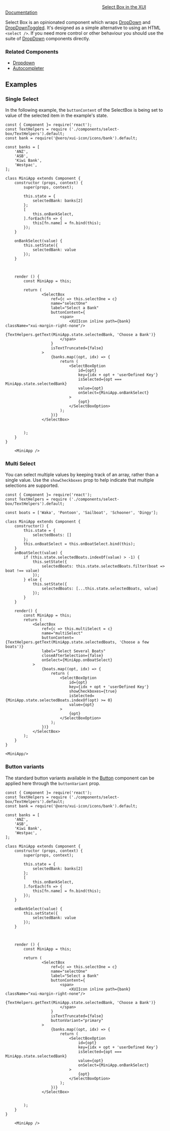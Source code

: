 <div class="xui-margin-vertical">
	<div>
		<svg focusable="false" class="xui-icon xui-icon-inline xui-icon-large xui-icon-color-blue"> <use xlink:href="#xui-icon-bookmark" role="presentation"/></svg>
		<span><a href="/section-forms.html#forms-9">Select Box in the XUI Documentation</a></span>
	</div>
</div>

Select Box is an opinionated component which wraps [DropDown](#dropdown) and [DropDownToggled](#dropdowntoggled). It's designed as a simple alternative to using an HTML `<select />`. If you need more control or other behaviour you should use the suite of [DropDown](#dropdown) components directly.

### Related Components

* [Dropdown](#dropdown)
* [Autocompleter](#autocompleter)

## Examples

### Single Select

In the following example, the `buttonContent` of the SelectBox is being set to value of the selected item in the example's state.

```
const { Component }= require('react');
const TextHelpers = require ('./components/select-box/TextHelpers').default;
const bank = require('@xero/xui-icon/icons/bank').default;

const banks = [
	'ANZ',
	'ASB',
	'Kiwi Bank',
	'Westpac',
];

class MiniApp extends Component {
	constructor (props, context) {
		super(props, context);

		this.state = {
			selectedBank: banks[2]
		};
		[
			this.onBankSelect,
		].forEach(fn => {
			this[fn.name] = fn.bind(this);
		});
	}

	onBankSelect(value) {
		this.setState({
			selectedBank: value
		});
	}



	render () {
		const MiniApp = this;

		return (
				<SelectBox
					ref={c => this.selectOne = c}
					name="selectOne"
					label="Select a Bank"
					buttonContent={
						<span>
							<XUIIcon inline path={bank} className="xui-margin-right-none"/>
							{TextHelpers.getText(MiniApp.state.selectedBank, 'Choose a Bank')}
						</span>
					}
					isTextTruncated={false}
				>
					{banks.map((opt, idx) => {
						return (
							<SelectBoxOption
								id={opt}
								key={idx + opt + 'userDefined Key'}
								isSelected={opt === MiniApp.state.selectedBank}
								value={opt}
								onSelect={MiniApp.onBankSelect}
							>
								{opt}
							</SelectBoxOption>
						);
					})}
				</SelectBox>


		);
	}
}

	<MiniApp />
```

### Multi Select

You can select multiple values by keeping track of an array, rather than a single value. Use the `showCheckboxes` prop to help indicate that multiple selections are supported.
```
const { Component }= require('react');
const TextHelpers = require ('./components/select-box/TextHelpers').default;

const boats = ['Waka', 'Pontoon', 'Sailboat', 'Schooner', 'Dingy'];

class MiniApp extends Component {
	constructor() {
		this.state = {
			selectedBoats: []
		};
		this.onBoatSelect = this.onBoatSelect.bind(this);
	}
	onBoatSelect(value) {
		if (this.state.selectedBoats.indexOf(value) > -1) {
			this.setState({
				selectedBoats: this.state.selectedBoats.filter(boat => boat !== value)
			});
		} else {
			this.setState({
				selectedBoats: [...this.state.selectedBoats, value]
			});
		}
	}

	render() {
		const MiniApp = this;
		return (
			<SelectBox
				ref={c => this.multiSelect = c}
				name="multiSelect"
				buttonContent={TextHelpers.getText(MiniApp.state.selectedBoats, 'Choose a few boats')}
				label="Select Several Boats"
				closeAfterSelection={false}
				onSelect={MiniApp.onBoatSelect}
			>
				{boats.map((opt, idx) => {
					return (
						<SelectBoxOption
							id={opt}
							key={idx + opt + 'userDefined Key'}
							showCheckboxes={true}
							isSelected={MiniApp.state.selectedBoats.indexOf(opt) >= 0}
							value={opt}
						>
							{opt}
						</SelectBoxOption>
					);
				})}
			</SelectBox>
		);
	}
}

<MiniApp/>
```

### Button variants

The standard button variants available in the [Button](#button) component can be applied here through the `buttonVariant` prop.

```
const { Component }= require('react');
const TextHelpers = require ('./components/select-box/TextHelpers').default;
const bank = require('@xero/xui-icon/icons/bank').default;

const banks = [
	'ANZ',
	'ASB',
	'Kiwi Bank',
	'Westpac',
];

class MiniApp extends Component {
	constructor (props, context) {
		super(props, context);

		this.state = {
			selectedBank: banks[2]
		};
		[
			this.onBankSelect,
		].forEach(fn => {
			this[fn.name] = fn.bind(this);
		});
	}

	onBankSelect(value) {
		this.setState({
			selectedBank: value
		});
	}



	render () {
		const MiniApp = this;

		return (
				<SelectBox
					ref={c => this.selectOne = c}
					name="selectOne"
					label="Select a Bank"
					buttonContent={
						<span>
							<XUIIcon inline path={bank} className="xui-margin-right-none"/>
							{TextHelpers.getText(MiniApp.state.selectedBank, 'Choose a Bank')}
						</span>
					}
					isTextTruncated={false}
					buttonVariant="primary"
				>
					{banks.map((opt, idx) => {
						return (
							<SelectBoxOption
								id={opt}
								key={idx + opt + 'userDefined Key'}
								isSelected={opt === MiniApp.state.selectedBank}
								value={opt}
								onSelect={MiniApp.onBankSelect}
							>
								{opt}
							</SelectBoxOption>
						);
					})}
				</SelectBox>


		);
	}
}

	<MiniApp />
```
